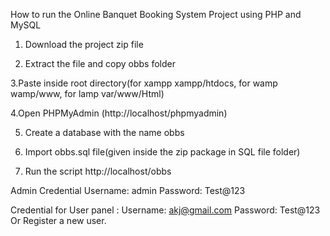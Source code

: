 How to run the Online Banquet Booking System Project using PHP and MySQL

1. Download the project zip file

2. Extract the file and copy obbs folder

3.Paste inside root directory(for xampp xampp/htdocs, for wamp wamp/www, for lamp var/www/Html)

4.Open PHPMyAdmin (http://localhost/phpmyadmin)

5. Create a database with the name  obbs

6. Import obbs.sql file(given inside the zip package in SQL file folder)

7. Run the script http://localhost/obbs

Admin Credential
Username: admin
Password: Test@123

Credential for User panel :
Username: akj@gmail.com
Password: Test@123
Or Register a new user.
